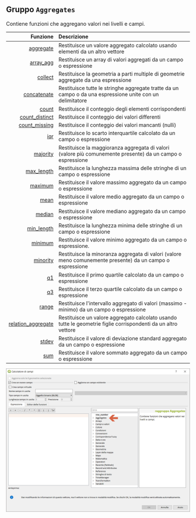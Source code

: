 ## Gruppo `Aggregates`

Contiene funzioni che aggregano valori nei livelli e campi.

| Funzione  | Descrizione|
|----------:|:-----------|
|[aggregate](aggregate.md)|Restituisce un valore aggregato calcolato usando elementi da un altro vettore|
|[array_agg](array_agg.md)|Restituisce un array di valori aggregati da un campo o espressione|
|[collect](collect.md)|Restituisce la geometria a parti multiple di geometrie aggregate da una espressione|
|[concatenate](concatenate.md)|	Restituisce tutte le stringhe aggregate tratte da un campo o da una espressione unite con un delimitatore|
|[count](count.md)|Restituisce il conteggio degli elementi corrispondenti|
|[count_distinct](count_distinct.md)|Restituisce il conteggio dei valori differenti|
|[count_missing](count_missing.md)|Restituisce il conteggio dei valori mancanti (nulli)|
|[iqr](iqr.md)|Restituisce lo scarto interquartile calcolato da un campo o espressione|
|[majority](majority.md)|Restituisce la maggioranza aggregata di valori (valore più comunemente presente) da un campo o espressione|
|[max_length](max_length.md)|Restituisce la lunghezza massima delle stringhe di un campo o espressione|
|[maximum](maximum.md)|Restituisce il valore massimo aggregato da un campo o espressione|
|[mean](mean.md)|Restituisce il valore medio aggregato da un campo o espressione|
|[median](median.md)|Restituisce il valore mediano aggregato da un campo o espressione|
|[min_length](min_length.md)|Restituisce la lunghezza minima delle stringhe di un campo o espressione|
|[minimum](minimum.md)|Restituisce il valore minimo aggregato da un campo o espressione.|
|[minority](minority.md)|Restituisce la minoranza aggregata di valori (valore meno comunemente presente) da un campo o espressione|
|[q1](q1.md)|Restituisce il primo quartile calcolato da un campo o espressione|
|[q3](q3.md)|Restituisce il terzo quartile calcolato da un campo o espressione|
|[range](range.md)|Restituisce l'intervallo aggregato di valori (massimo - minimo) da un campo o espressione|
|[relation_aggregate](relation_aggregate.md)|Restituisce un valore aggregato calcolato usando tutte le geometrie figlie corrispondenti da un altro vettore|
|[stdev](stdev.md)|Restituisce il valore di deviazione standard aggregato da un campo o espressione|
|[sum](sum.md)|Restituisce il valore sommato aggregato da un campo o espressione|

<img src="/img/aggregates/gruppo_aggregates1.png">

